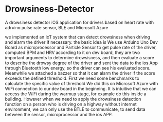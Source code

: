 # Drowsiness-Detector
A drowsiness detector iOS application for drivers based on heart rate with adruino pulse rate sensor, BLE and Microsoft Azure

we implemented an IoT system that can detect drowsiness when driving and alarm the driver if necessary. the basic idea is We use Arduino Uno Dev Board as microprocessor and Particle Sensor to get pulse rate of the driver, computed BPM and HRV according to it on dev board, they are two important arguments to determine drowsisness, and then evaluate a score to describe the drowsy degree of the driver and sent the data to the ios App through Bluetooth low energy, so the driver can see his evaluated score. Meanwhile we attached a bazzer so that it can alarm the driver if the score exceeds the defined threshold. First we need some benchmarks to calculate the specific value of threshold.We did this on Microsoft Azure with WiFi connection to our dev board in the beginning. It is intuitive that we can access the WiFi during the warmup stage, for example do this inside a building. However when we need to apply the drowsiness detection function on a person who is driving on a highway without internet environment, we can only use the BTLE to communicate, to send data between the sensor, microprocessor and the ios APP.

